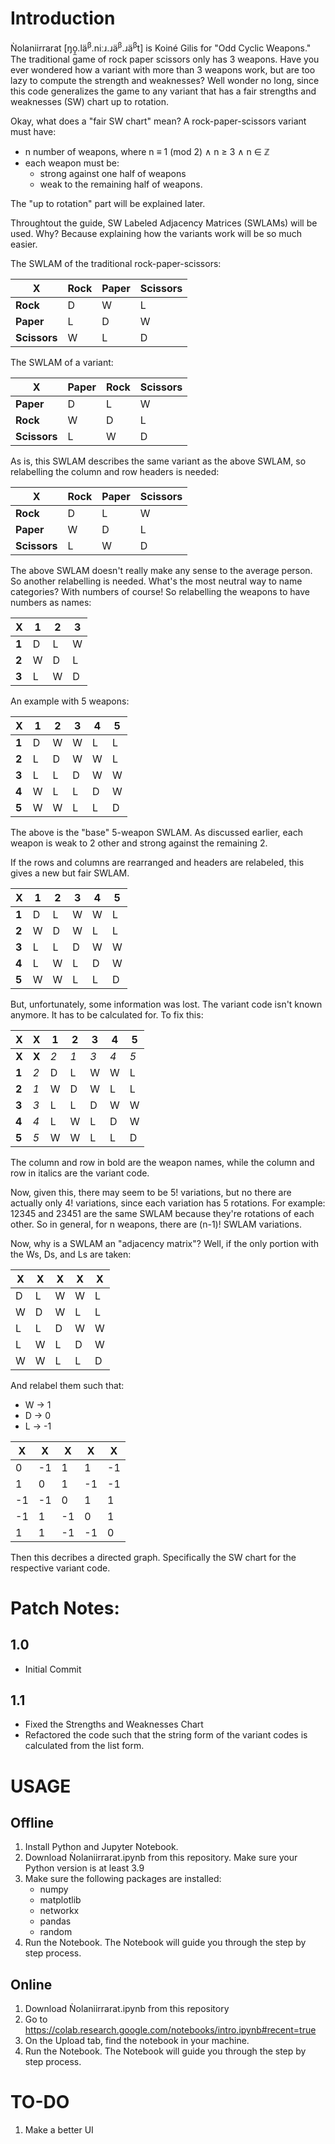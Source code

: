 # Introduction

Ǹolaniirrarat [ŋo̞̼.lä<sup>β</sup>.niːɹ.ɹä<sup>β</sup>.ɹä<sup>β</sup>t] is Koiné Gilis for "Odd Cyclic Weapons."
The traditional game of rock paper scissors only has 3 weapons. 
Have you ever wondered how a variant with more than 3 weapons work, but are too lazy to compute the strength and weaknesses?
Well wonder no long, since this code generalizes the game to any variant that has a fair strengths and weaknesses (SW) chart up to rotation.

Okay, what does a "fair SW chart" mean? 
A rock-paper-scissors variant must have:
* n number of weapons, where n ≡ 1 (mod 2) ∧ n ≥ 3 ∧ n ∈ ℤ
* each weapon must be:
  * strong against one half of weapons
  * weak to the remaining half of weapons.

The "up to rotation" part will be explained later.

Throughtout the guide, SW Labeled Adjacency Matrices (SWLAMs) will be used. Why? Because explaining how the variants work will be so much easier.

The SWLAM of the traditional rock-paper-scissors:

X            | Rock | Paper | Scissors
------------ | ---- | ----- | --------
**Rock**     | D    | W     | L
**Paper**    | L    | D     | W
**Scissors** | W    | L     | D

The SWLAM of a variant:

X            | Paper | Rock | Scissors
------------ | ----- | ---- | --------
**Paper**    | D	    | L	   | W
**Rock**     | W	    | D	   | L
**Scissors** | L	    | W	   | D

As is, this SWLAM describes the same variant as the above SWLAM, so relabelling the column and row headers is needed:

X            | Rock | Paper | Scissors
------------ | ---- | ----- | --------
**Rock**     | D    | L     | W
**Paper**    | W    | D     | L
**Scissors** | L    | W     | D

The above SWLAM doesn't really make any sense to the average person. 
So another relabelling is needed. 
What's the most neutral way to name categories? 
With numbers of course! 
So relabelling the weapons to have numbers as names:

X     | 1 | 2 | 3
----- | - | - | -
**1** | D | L | W
**2** | W | D | L
**3** | L | W | D

An example with 5 weapons:

X     | 1 | 2 | 3 | 4 | 5
----- | - | - | - | - | -
**1** | D | W | W | L | L
**2** | L | D | W | W | L
**3** | L | L | D | W | W
**4** | W | L | L | D | W
**5** | W | W | L | L | D

The above is the "base" 5-weapon SWLAM. 
As discussed earlier, each weapon is weak to 2 other and strong against the remaining 2.

If the rows and columns are rearranged and headers are relabeled, this gives a new but fair SWLAM.

X     | 1 | 2 | 3 | 4 | 5
----- | - | - | - | - | -
**1** | D | L | W | W | L
**2** | W | D | W | L | L
**3** | L | L | D | W | W
**4** | L | W | L | D | W
**5** | W | W | L | L | D

But, unfortunately, some information was lost. 
The variant code isn't known anymore. It has to be calculated for. 
To fix this:

X     | X     |  1  |  2  |  3  |  4  |  5
----- | ----- | --- | --- | --- | --- | ---
**X** | **X** | *2* | *1* | *3* | *4* | *5*
**1** | *2*   |  D  |  L  |  W  |  W  |  L
**2** | *1*   |  W  |  D  |  W  |  L  |  L
**3** | *3*   |  L  |  L  |  D  |  W  |  W
**4** | *4*   |  L  |  W  |  L  |  D  |  W
**5** | *5*   |  W  |  W  |  L  |  L  |  D

The column and row in bold are the weapon names, while the column and row in italics are the variant code.

Now, given this, there may seem to be 5! variations, but no there are actually only 4! variations, since each variation has 5 rotations.
For example: 12345 and 23451 are the same SWLAM because they're rotations of each other.
So in general, for n weapons, there are (n-1)! SWLAM variations.

Now, why is a SWLAM an "adjacency matrix"? 
Well, if the only portion with the Ws, Ds, and Ls are taken:

 X  |  X  |  X  |  X  |  X
--- | --- | --- | --- | ---
 D  |  L  |  W  |  W  |  L
 W  |  D  |  W  |  L  |  L
 L  |  L  |  D  |  W  |  W
 L  |  W  |  L  |  D  |  W
 W  |  W  |  L  |  L  |  D

And relabel them such that:
* W → 1
* D → 0
* L → -1

X  | X  | X  | X  | X
-- | -- | -- | -- | --
0  | -1 | 1  | 1  | -1
1  | 0  | 1  | -1 | -1
-1 | -1 | 0  | 1  | 1
-1 | 1  | -1 | 0  | 1
1  | 1  | -1 | -1 | 0

Then this decribes a directed graph. Specifically the SW chart for the respective variant code.

# Patch Notes:
## 1.0 
* Initial Commit

## 1.1 
* Fixed the Strengths and Weaknesses Chart
* Refactored the code such that the string form of the variant codes is calculated from the list form.

# USAGE
## Offline
1. Install Python and Jupyter Notebook.
2. Download Ǹolaniirrarat.ipynb from this repository. Make sure your Python version is at least 3.9
3. Make sure the following packages are installed:
    * numpy
    * matplotlib
    * networkx
    * pandas
    * random
4. Run the Notebook. The Notebook will guide you through the step by step process.

## Online
1. Download Ǹolaniirrarat.ipynb from this repository
2. Go to https://colab.research.google.com/notebooks/intro.ipynb#recent=true
3. On the Upload tab, find the notebook in your machine.
4. Run the Notebook. The Notebook will guide you through the step by step process.

# TO-DO

1. Make a better UI
